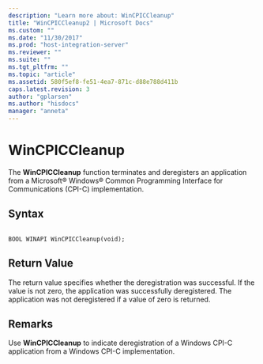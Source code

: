 ```yaml
---
description: "Learn more about: WinCPICCleanup"
title: "WinCPICCleanup2 | Microsoft Docs"
ms.custom: ""
ms.date: "11/30/2017"
ms.prod: "host-integration-server"
ms.reviewer: ""
ms.suite: ""
ms.tgt_pltfrm: ""
ms.topic: "article"
ms.assetid: 580f5ef8-fe51-4ea7-871c-d88e788d411b
caps.latest.revision: 3
author: "gplarsen"
ms.author: "hisdocs"
manager: "anneta"
---
```

# WinCPICCleanup
The **WinCPICCleanup** function terminates and deregisters an application from a Microsoft® Windows® Common Programming Interface for Communications (CPI-C) implementation.  
  
## Syntax  
  
```  
  
BOOL WINAPI WinCPICCleanup(void);  
```  
  
## Return Value  
 The return value specifies whether the deregistration was successful. If the value is not zero, the application was successfully deregistered. The application was not deregistered if a value of zero is returned.  
  
## Remarks  
 Use **WinCPICCleanup** to indicate deregistration of a Windows CPI-C application from a Windows CPI-C implementation.
